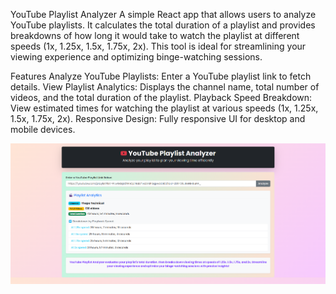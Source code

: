 YouTube Playlist Analyzer
A simple React app that allows users to analyze YouTube playlists. It calculates the total duration of a playlist and provides breakdowns of how long it would take to watch the playlist at different speeds (1x, 1.25x, 1.5x, 1.75x, 2x). This tool is ideal for streamlining your viewing experience and optimizing binge-watching sessions.

Features
Analyze YouTube Playlists: Enter a YouTube playlist link to fetch details.
View Playlist Analytics: Displays the channel name, total number of videos, and the total duration of the playlist.
Playback Speed Breakdown: View estimated times for watching the playlist at various speeds (1x, 1.25x, 1.5x, 1.75x, 2x).
Responsive Design: Fully responsive UI for desktop and mobile devices.


![](image.png)

